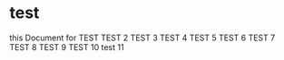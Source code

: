 # test
this Document for TEST
TEST 2
TEST 3
TEST 4
TEST 5
TEST 6 
TEST 7
TEST 8 
TEST 9
TEST 10
test 11
